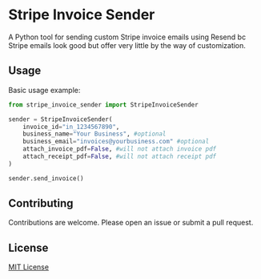 # Stripe Invoice Sender

A Python tool for sending custom Stripe invoice emails using Resend bc Stripe emails look good
but offer very little by the way of customization. 

## Usage

Basic usage example:

```python
from stripe_invoice_sender import StripeInvoiceSender

sender = StripeInvoiceSender(
    invoice_id="in_1234567890",
    business_name="Your Business", #optional
    business_email="invoices@yourbusiness.com" #optional
    attach_invoice_pdf=False, #will not attach invoice pdf
    attach_receipt_pdf=False, #will not attach receipt pdf
)

sender.send_invoice()
```

## Contributing

Contributions are welcome. Please open an issue or submit a pull request.

## License

[MIT License](LICENSE)